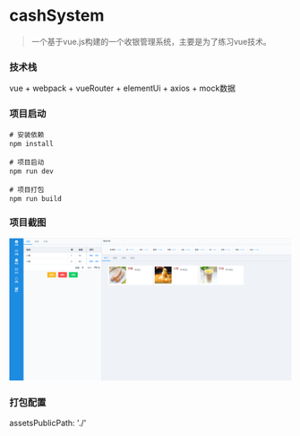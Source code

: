# cashSystem

> 一个基于vue.js构建的一个收银管理系统，主要是为了练习vue技术。

### 技术栈

vue + webpack + vueRouter + elementUi + axios + mock数据

### 项目启动

```
# 安装依赖
npm install

# 项目启动
npm run dev

# 项目打包
npm run build
```

### 项目截图

![](https://github.com/tianshaojun/cashSystem/blob/master/src/assets/md_img/01.jpg)

### 打包配置

assetsPublicPath: './'



